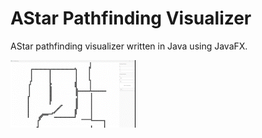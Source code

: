 # AStar Pathfinding Visualizer

AStar pathfinding visualizer written in Java using JavaFX.

![AStar](AStar.gif)
